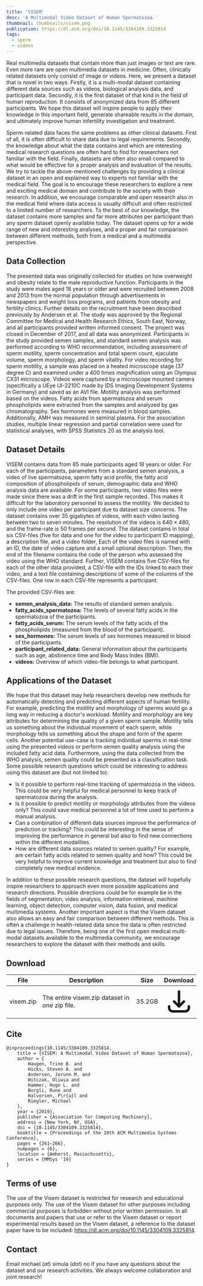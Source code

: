 ```yaml
---
title: 'VISEM'
desc: 'A Multimodal Video Dataset of Human Spermatozoa.'
thumbnail: thumbnails/visem.png
publication: https://dl.acm.org/doi/10.1145/3304109.3325814
tags:
  - sperm
  - videos
---
```


Real multimedia datasets that contain more than just images or text are rare. Even more rare are open multimedia datasets in medicine. Often, clinically related datasets only consist of image or videos. Here, we present a dataset that is novel in two ways. Firstly, it is a multi-modal dataset containing different data sources such as videos, biological analysis data, and participant data. Secondly, it is the first dataset of that kind in the field of human reproduction. It consists of anonymized data from 85 different participants. We hope this dataset will inspire people to apply their knowledge in this important field, generate shareable results in the domain, and ultimately improve human infertility investigation and treatment.

Sperm-related data faces the same problems as other clinical datasets. First of all, it is often difficult to share data due to legal requirements. Secondly, the knowledge about what the data contains and which are interesting medical research questions are often hard to find for researchers not familiar with the field. Finally, datasets are often also small compared to what would be effective for a proper analysis and evaluation of the results. We try to tackle the above-mentioned challenges by providing a clinical dataset in an open and explained way to experts not familiar with the medical field. The goal is to encourage these researchers to explore a new and exciting medical domain and contribute to the society with their research. In addition, we encourage comparable and open research also in the medical field where data access is usually difficult and often restricted to a limited number of researchers. To the best of our knowledge, the dataset contains more samples and far more attributes per participant than any sperm dataset openly available today. The dataset opens up for a wide range of new and interesting analyses, and a proper and fair comparison between different methods, both from a medical and a multimedia perspective.

## Data Collection
The presented data was originally collected for studies on how overweight and obesity relate to the male reproductive function. Participants in the study were males aged 18 years or older and were recruited between 2008 and 2013 from the normal population through advertisements in newspapers and weight loss programs, and patients from obesity and fertility clinics. Further details on the recruitment have been described previously by Andersen et al. The study was approved by the Regional Committee for Medical and Health Research Ethics, South East, Norway, and all participants provided written informed consent. The project was closed in December of 2017, and all data was anonymized. Participants in the study provided semen samples, and standard semen analysis was performed according to WHO recommendation, including assessment of sperm motility, sperm concentration and total sperm count, ejaculate volume, sperm morphology, and sperm vitality. For video recording for sperm motility, a sample was placed on a heated microscope stage (37 degree C) and examined under a 400 times magnification using an Olympus CX31 microscope. Videos were captured by a microscope mounted camera (specifically a UEye UI-2210C made by IDS Imaging Development Systems in Germany) and saved as an AVI file. Motility analysis was performed based on the videos. Fatty acids from spermatozoa and serum phospholipids were extracted from the samples and analyzed by gas chromatography. Sex hormones were measured in blood samples. Additionally, AMH was measured in seminal plasma. For the association studies, multiple linear regression and partial correlation were used for statistical analyses, with SPSS Statistics 20 as the analysis tool.

## Dataset Details
VISEM contains data from 85 male participants aged 18 years or older. For each of the participants, parameters from a standard semen analysis, a video of live spermatozoa, sperm fatty acid profile, the fatty acid composition of phospholipids of serum, demographic data and WHO analysis data are available. For some participants, two video files were made since there was a drift in the first sample recorded. This makes it difficult for the laboratory personnel to assess the motility. We decided to only include one video per participant due to dataset size concerns. The dataset contains over 35 gigabytes of videos, with each video lasting between two to seven minutes. The resolution of the videos is $640 \times 480$, and the frame-rate is 50 frames per second. The dataset contains in total six CSV-files (five for data and one for the video to participant ID mapping), a description file, and a video folder, Each of the video files is named with an ID, the date of video capture and a small optional description. Then, the end of the filename contains the code of the person who assessed the video using the WHO standard. Further, VISEM contains five CSV-files for each of the other data provided, a CSV-file with the IDs linked to each their video, and a text file containing descriptions of some of the columns of the CSV-files. One row in each CSV-file represents a participant.

The provided CSV-files are:

* **semen_analysis_data:** The results of standard semen analysis.
* **fatty_acids_spermatozoa:** The levels of several fatty acids in the spermatozoa of the participants.
* **fatty_acids_serum:** The serum levels of the fatty acids of the phospholipids (measured from the blood of the participant).
* **sex_hormones:** The serum levels of sex hormones measured in blood of the participants.
* **participant_related_data:** General information about the participants such as age, abstinence time and Body Mass Index (BMI).
* **videos:** Overview of which video-file belongs to what participant.

## Applications of the Dataset
We hope that this dataset may help researchers develop new methods for automatically detecting and predicting different aspects of human fertility. For example, predicting the motility and morphology of sperms would go a long way in reducing a doctor's workload. Motility and morphology are key attributes for determining the quality of a given sperm sample. Motility tells us something about the individual movement of each sperm, while morphology tells us something about the shape and form of the sperm cells. Another potential use-case is tracking individual sperms in real-time using the presented videos or perform semen quality analysis using the included fatty acid data. Furthermore, using the data collected from the WHO analysis, semen quality could be presented as a classification task. Some possible research questions which could be interesting to address using this dataset are (but not limited to):

* Is it possible to perform real-time tracking of spermatozoa in the videos. This could be very helpful for medical personnel to keep track of spermatozoa during the analysis.
* Is it possible to predict motility or morphology attributes from the videos only? This could save medical personnel a lot of time used to perform a manual analysis.
* Can a combination of different data sources improve the performance of prediction or tracking? This could be interesting in the sense of improving the performance in general but also to find new connections within the different modalities.
* How are different data sources related to semen quality? For example, are certain fatty acids related to semen quality and how? This could be very helpful to improve current knowledge and treatment but also to find completely new medical evidence.

In addition to these possible research questions, the dataset will hopefully inspire researchers to approach even more possible applications and research directions. Possible directions could be for example be in the fields of segmentation, video analysis, information retrieval, machine learning, object detection, computer vision, data fusion, and medical multimedia systems. Another important aspect is that the Visem dataset also allows an easy and fair comparison between different methods. This is often a challenge in health-related data since the data is often restricted due to legal issues. Therefore, being one of the first open medical multi-modal datasets available to the multimedia community, we encourage researchers to explore the dataset with their methods and skills. 

## Download
| File | Description | Size | Download
| --- | --- | --- | :---: |
| visem.zip  | The entire visem.zip dataset in one zip file. | 35.2GB |  [<svg xmlns="http://www.w3.org/2000/svg" class="h-6 w-6 m-0 inline-block" fill="none" viewBox="0 0 24 24" stroke="currentColor"><path stroke-linecap="round" stroke-linejoin="round" stroke-width="2" d="M4 16v1a3 3 0 003 3h10a3 3 0 003-3v-1m-4-4l-4 4m0 0l-4-4m4 4V4" /></svg>](https://drive.google.com/a/simula.no/uc?id=12AbJyFNC7VMUNOW-c4_091mzQefb86yM&export=download) |

## Cite
    @inproceedings{10.1145/3304109.3325814,
        title = {VISEM: A Multimodal Video Dataset of Human Spermatozoa},
        author = {
            Haugen, Trine B. and
            Hicks, Steven A. and
            Andersen, Jorunn M. and
            Witczak, Oliwia and
            Hammer, Hugo L. and
            Borgli, Rune and
            Halvorsen, P\r{a}l and
            Riegler, Michael
        },
        year = {2019},
        publisher = {Association for Computing Machinery},
        address = {New York, NY, USA},
        doi = {10.1145/3304109.3325814},
        booktitle = {Proceedings of the 10th ACM Multimedia Systems Conference},
        pages = {261–266},
        numpages = {6},
        location = {Amherst, Massachusetts},
        series = {MMSys '19}
    }

## Terms of use
The use of the Visem dataset is restricted for research and educational purposes only. The use of the Visem dataset for other purposes including commercial purposes is forbidden without prior written permission. In all documents and papers that use or refer to the Visem dataset or report experimental results based on the Visem dataset, a reference to the dataset paper have to be included: https://dl.acm.org/doi/10.1145/3304109.3325814.

## Contact
Email michael (_at_) simula (_dot_) no if you have any questions about the dataset and our research activities. We always welcome collaboration and joint research! 